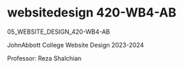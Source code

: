 # websitedesign 420-WB4-AB

05_WEBSITE_DESIGN_420-WB4-AB

JohnAbbott College Website Design 2023-2024

Professor: Reza Shalchian
